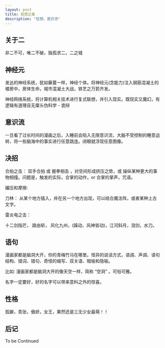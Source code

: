 ```yaml
---
layout: post
title: 狂想之章
description: "狂想，意识流"
---
```

 
## 关于二

非二不可，唯二不破，独孤求二，二之城

## 神经元

发达的神经系统，犹如藤蔓一样，神经个体。将神经元(念能力)注入钢筋混凝土的楼房中，房体生命，城市混凝土大战，铁艺之万箭齐发。

神经网络系统，将计算机相关技术进行复式联想，并引入现实。既现实又魔幻，有逻辑有道理且无厘头伪科学 - 诡辩

## 意识流

一旦看了过长时间的漫画之后，入睡前会陷入无限意识流，大脑不受控制的睡意运转，将一些脑海中的事实进行任意跳连。闭眼就浮现任意图像。

## 决招

合拍之击： 双手合拍 或 握拳相击 ，对空间形成挤压之势，或 操纵某种更大的事物相撞。问题是，触发的实际，合掌的动作，or 合掌的掌声，咒语。

碾压和摩擦: 

刀林： 从某个地方插入，并在另一个地方出现，可以结合魔法阵，或者某种上古文字。

雷炎电之击： 

十二剑指芒， 路由斩， 风化九州，(躁动、风神皆动)，江河斜月，泪剑，水刀。

## 语句

漫画家都是脑洞大开，你的青梅竹马在哪里。怪异的说话方式，语调、声调、语句结构、错词、错句、奇怪的缩写、双关语、暗喻和隐喻。

比如: 漫画家都是脑洞大开的像天空一样，简称 “空洞” 。可俗可雅。

名字一定要好，好的名字可以带来意料之外的惊喜。

## 性格

孤僻，乖张，傲娇，女王，果然还是三无少女最萌！！

## 后记

To be Continued
